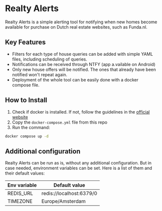 # Realty Alerts

Realty Alerts is a simple alerting tool for notifying when new homes become available for purchase on Dutch real estate websites, such as Funda.nl.

## Key Features
- Filters for each type of house queries can be added with simple YAML files, including scheduling of queries.
- Notifications can be received through NTFY (app a.vailable on Android)
- Only new house offers will be notified. The ones that already have been notified won't repeat again.
- Deployment of the whole tool can be easily done with a docker compose file.


## How to Install

1. Check if docker is installed. If not, follow the guidelines in the [official website](https://docs.docker.com/engine/install/)
2. Copy the `docker-compose.yml` file from this repo
3. Run the command:

```bash
docker compose up -d
```

## Additional configuration

Realty Alerts can be run as is, without any additional configuration. But in case needed, environment variables can be set. Here is a list of them and their default values:

| Env variable | Default value            |
| ------------ | ------------------------ |
| REDIS_URL    | redis://localhost:6379/0 |
| TIMEZONE     | Europe/Amsterdam         |

